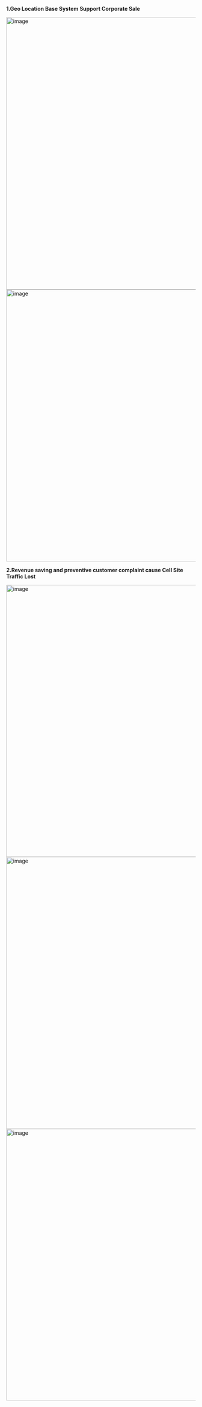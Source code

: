 **1.Geo Location Base System Support Corporate Sale**

<img width="722" alt="image" src="https://github.com/pisuttipong/portfolio/assets/73054276/b4497869-fe25-4ce9-8c21-518cb40fbddc">
<img width="721" alt="image" src="https://github.com/pisuttipong/portfolio/assets/73054276/2f04e983-5a03-42ae-b46a-11c6ab44bd06">

**2.Revenue saving and preventive customer complaint cause Cell Site Traffic Lost**

<img width="721" alt="image" src="https://github.com/pisuttipong/portfolio/assets/73054276/690b4499-09b3-472e-b6d6-28760cac15ef">

<img width="721" alt="image" src="https://github.com/pisuttipong/portfolio/assets/73054276/745d99c3-30e0-463f-899d-55534fb164a7">

<img width="720" alt="image" src="https://github.com/pisuttipong/portfolio/assets/73054276/ac9cdfb6-1520-427b-b9e2-f305b6ad7f1b">
